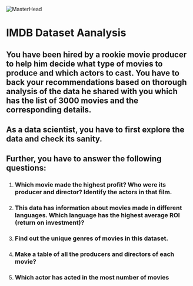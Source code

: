 ![MasterHead](https://upload.wikimedia.org/wikipedia/commons/thumb/6/69/IMDB_Logo_2016.svg/2560px-IMDB_Logo_2016.svg.png)
# IMDB Dataset Aanalysis

## You have been hired by a rookie movie producer to help him decide what type of movies to produce and which actors to cast. You have to back your recommendations based on thorough analysis of the data he shared with you which has the list of 3000 movies and the corresponding details.

## As a data scientist, you have to first explore the data and check its sanity.

## Further, you have to answer the following questions:
1. ### <b> Which movie made the highest profit? Who were its producer and director? Identify the actors in that film.</b>
2. ### <b>This data has information about movies made in different languages. Which language has the highest average ROI (return on investment)? </b>
3. ### <b> Find out the unique genres of movies in this dataset.</b>
4. ### <b> Make a table of all the producers and directors of each movie? </b>
5. ### <b> Which actor has acted in the most number of movies 




